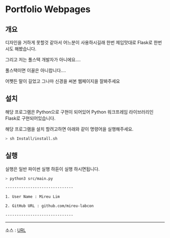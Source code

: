 # Portfolio Webpages

## 개요

디자인을 거하게 못할것 같아서 어느분이 사용하시길래 한번 제입맛대로 Flask로 한번시도 해봤습니다.

그리고 저는 풀스택 개발자가 아니에요....

풀스택이면 이꼴은 아니랍니다....

어쩻든 말이 길었고 그나마 신경을 써본 웹페이지을 잘봐주세요


## 설치 

해당 프로그램은 Python으로 구현이 되어있어 Python 워크프레임 라이브러리인 Flask로 구현되어있습니다.

해당 프로그램을 설치 할려고하면 아래와 같이 명령어을 실행해주세요.

```bash
> sh Install/install.sh
```

## 실행

실행은 일반 파이썬 실행 하듣이 실행 하시면됩니다.

```bash
> python3 src/main.py

------------------------------

1. User Name : Mireu Lim

2. GitHub URL : github.com/mireu-labcon

------------------------------
```

---

소스 : [URL](https://github.com/kangyoolee/kangyoo.kr)
